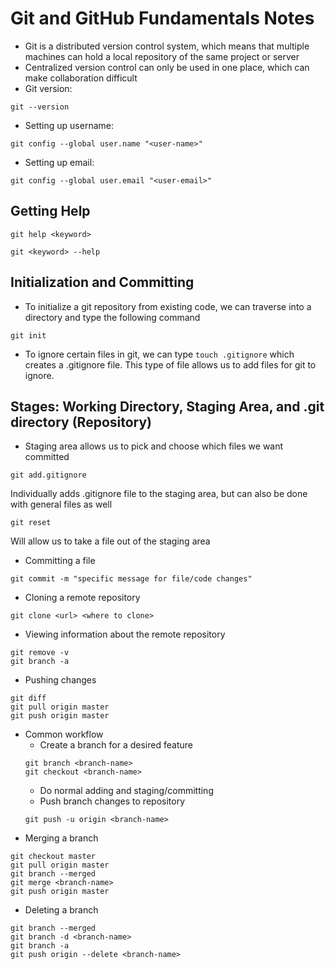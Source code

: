 # Git and GitHub Fundamentals Notes

- Git is a distributed version control system, which means that   multiple machines can hold a local repository of the same project or server
- Centralized version control can only be used in one place, which can make collaboration difficult
- Git version:
```shell
git --version
```
- Setting up username:
```shell
git config --global user.name "<user-name>"
```
- Setting up email:
```shell
git config --global user.email "<user-email>"
```
## Getting Help

```shell
git help <keyword>
```
```shell
git <keyword> --help
```
## Initialization and Committing

- To initialize a git repository from existing code, we can traverse into a directory and type the following command
```shell
git init
```
- To ignore certain files in git, we can type ```touch .gitignore``` which creates a .gitignore file. This type of file allows us to add files for git to ignore.

## Stages: Working Directory, Staging Area, and .git directory (Repository)

- Staging area allows us to pick and choose which files we want committed
```shell
git add.gitignore
```
Individually adds .gitignore file to the staging area, but can also be done with general files as well
```shell
git reset
``` 
Will allow us to take a file out of the staging area

- Committing a file
```shell
git commit -m "specific message for file/code changes"
```
- Cloning a remote repository
```shell
git clone <url> <where to clone>
```
- Viewing information about the remote repository
```shell
git remove -v
git branch -a
```
- Pushing changes
```shell
git diff
git pull origin master
git push origin master
```
- Common workflow
    - Create a branch for a desired feature
    ```shell
    git branch <branch-name>
    git checkout <branch-name>
    ```
    - Do normal adding and staging/committing
    - Push branch changes to repository
    ```shell
    git push -u origin <branch-name>
    ```
- Merging a branch
```shell
git checkout master
git pull origin master
git branch --merged
git merge <branch-name>
git push origin master
```
- Deleting a branch
```shell
git branch --merged
git branch -d <branch-name>
git branch -a
git push origin --delete <branch-name>
```
